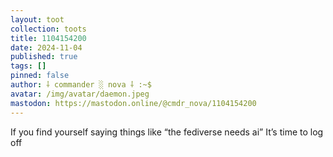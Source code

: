```yaml
---
layout: toot
collection: toots
title: 1104154200
date: 2024-11-04
published: true
tags: []
pinned: false
author: ⸸ commander ░ nova ⸸ :~$
avatar: /img/avatar/daemon.jpeg
mastodon: https://mastodon.online/@cmdr_nova/1104154200
---
```


If you find yourself saying things like “the fediverse needs ai” It’s time to log off
